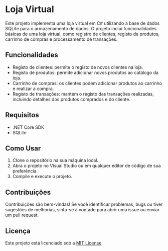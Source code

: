# Loja Virtual

Este projeto implementa uma loja virtual em C# utilizando a base de dados SQLite para o armazenamento de dados. 
O projeto inclui funcionalidades básicas de uma loja virtual, como registro de clientes, registo de produtos, carrinho de compras e processamento de transações.

## Funcionalidades

- Registo de clientes: permite o registo de novos clientes na loja.
- Registo de produtos: permite adicionar novos produtos ao catálogo da loja.
- Carrinho de compras: os clientes podem adicionar produtos ao carrinho e realizar a compra.
- Registo de transações: mantém o registo das transações realizadas, incluindo detalhes dos produtos comprados e do cliente.

## Requisitos

- .NET Core SDK
- SQLite

## Como Usar

1. Clone o repositório na sua máquina local.
2. Abra o projeto no Visual Studio ou em qualquer editor de código de sua preferência.
3. Compile e execute o projeto.

## Contribuições

Contribuições são bem-vindas! Se você identificar problemas, bugs ou tiver sugestões de melhorias, sinta-se à vontade para abrir uma issue ou enviar um pull request.

## Licença

Este projeto está licenciado sob a [MIT License](LICENSE).
